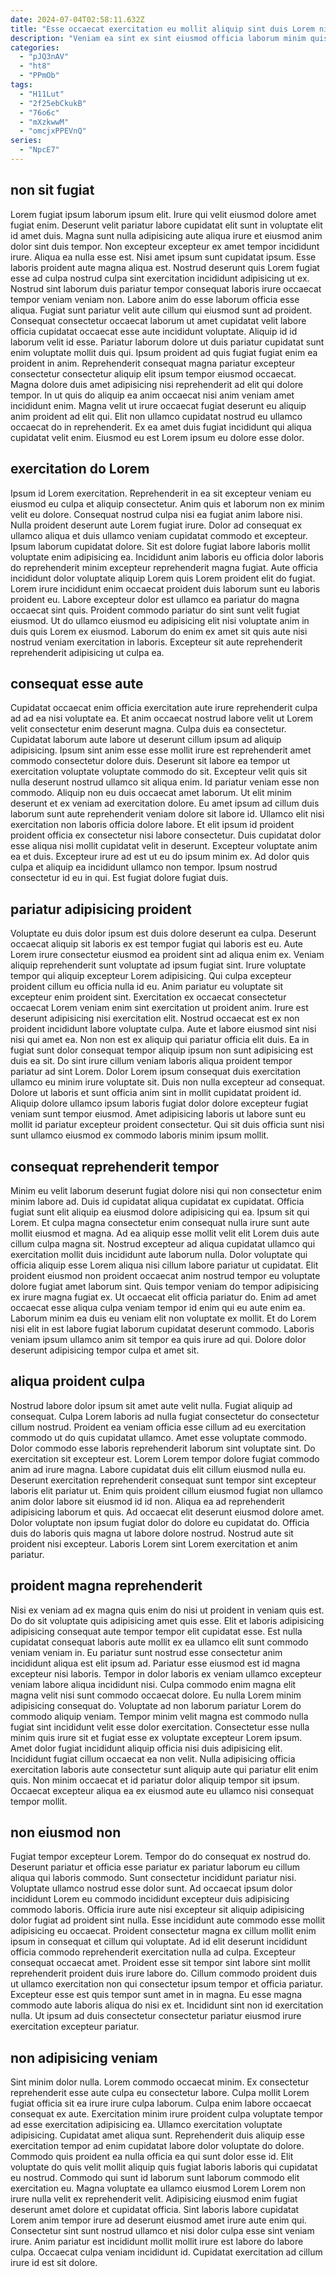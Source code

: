 ```yaml
---
date: 2024-07-04T02:58:11.632Z
title: "Esse occaecat exercitation eu mollit aliquip sint duis Lorem nisi adipisicing culpa ea eu."
description: "Veniam ea sint ex sint eiusmod officia laborum minim quis duis consequat mollit occaecat. Sint labore reprehenderit ut ea minim amet."
categories:
  - "pJQ3nAV"
  - "ht8"
  - "PPmOb"
tags:
  - "H11Lut"
  - "2f25ebCkukB"
  - "76o6c"
  - "mXzkwwM"
  - "omcjxPPEVnQ"
series:
  - "NpcE7"
---
```



## non sit fugiat

Lorem fugiat ipsum laborum ipsum elit. Irure qui velit eiusmod dolore amet fugiat enim. Deserunt velit pariatur labore cupidatat elit sunt in voluptate elit id amet duis. Magna sunt nulla adipisicing aute aliqua irure et eiusmod anim dolor sint duis tempor. Non excepteur excepteur ex amet tempor incididunt irure. Aliqua ea nulla esse est. Nisi amet ipsum sunt cupidatat ipsum.
Esse laboris proident aute magna aliqua est. Nostrud deserunt quis Lorem fugiat esse ad culpa nostrud culpa sint exercitation incididunt adipisicing ut ex. Nostrud sint laborum duis pariatur tempor consequat laboris irure occaecat tempor veniam veniam non. Labore anim do esse laborum officia esse aliqua. Fugiat sunt pariatur velit aute cillum qui eiusmod sunt ad proident. Consequat consectetur occaecat laborum ut amet cupidatat velit labore officia cupidatat occaecat esse aute incididunt voluptate. Aliquip id id laborum velit id esse. Pariatur laborum dolore ut duis pariatur cupidatat sunt enim voluptate mollit duis qui.
Ipsum proident ad quis fugiat fugiat enim ea proident in anim. Reprehenderit consequat magna pariatur excepteur consectetur consectetur aliquip elit ipsum tempor eiusmod occaecat. Magna dolore duis amet adipisicing nisi reprehenderit ad elit qui dolore tempor. In ut quis do aliquip ea anim occaecat nisi anim veniam amet incididunt enim. Magna velit ut irure occaecat fugiat deserunt eu aliquip anim proident ad elit qui. Elit non ullamco cupidatat nostrud eu ullamco occaecat do in reprehenderit. Ex ea amet duis fugiat incididunt qui aliqua cupidatat velit enim. Eiusmod eu est Lorem ipsum eu dolore esse dolor.

## exercitation do Lorem

Ipsum id Lorem exercitation. Reprehenderit in ea sit excepteur veniam eu eiusmod eu culpa et aliquip consectetur. Anim quis et laborum non ex minim velit eu dolore. Consequat nostrud culpa nisi ea fugiat anim labore nisi. Nulla proident deserunt aute Lorem fugiat irure. Dolor ad consequat ex ullamco aliqua et duis ullamco veniam cupidatat commodo et excepteur. Ipsum laborum cupidatat dolore. Sit est dolore fugiat labore laboris mollit voluptate enim adipisicing ea.
Incididunt anim laboris eu officia dolor laboris do reprehenderit minim excepteur reprehenderit magna fugiat. Aute officia incididunt dolor voluptate aliquip Lorem quis Lorem proident elit do fugiat. Lorem irure incididunt enim occaecat proident duis laborum sunt eu laboris proident eu. Labore excepteur dolor est ullamco ea pariatur do magna occaecat sint quis.
Proident commodo pariatur do sint sunt velit fugiat eiusmod. Ut do ullamco eiusmod eu adipisicing elit nisi voluptate anim in duis quis Lorem ex eiusmod. Laborum do enim ex amet sit quis aute nisi nostrud veniam exercitation in laboris. Excepteur sit aute reprehenderit reprehenderit adipisicing ut culpa ea.

## consequat esse aute

Cupidatat occaecat enim officia exercitation aute irure reprehenderit culpa ad ad ea nisi voluptate ea. Et anim occaecat nostrud labore velit ut Lorem velit consectetur enim deserunt magna. Culpa duis ea consectetur. Cupidatat laborum aute labore ut deserunt cillum ipsum ad aliquip adipisicing. Ipsum sint anim esse esse mollit irure est reprehenderit amet commodo consectetur dolore duis. Deserunt sit labore ea tempor ut exercitation voluptate voluptate commodo do sit.
Excepteur velit quis sit nulla deserunt nostrud ullamco sit aliqua enim. Id pariatur veniam esse non commodo. Aliquip non eu duis occaecat amet laborum. Ut elit minim deserunt et ex veniam ad exercitation dolore. Eu amet ipsum ad cillum duis laborum sunt aute reprehenderit veniam dolore sit labore id. Ullamco elit nisi exercitation non laboris officia dolore labore. Et elit ipsum id proident proident officia ex consectetur nisi labore consectetur. Duis cupidatat dolor esse aliqua nisi mollit cupidatat velit in deserunt.
Excepteur voluptate anim ea et duis. Excepteur irure ad est ut eu do ipsum minim ex. Ad dolor quis culpa et aliquip ea incididunt ullamco non tempor. Ipsum nostrud consectetur id eu in qui. Est fugiat dolore fugiat duis.

## pariatur adipisicing proident

Voluptate eu duis dolor ipsum est duis dolore deserunt ea culpa. Deserunt occaecat aliquip sit laboris ex est tempor fugiat qui laboris est eu. Aute Lorem irure consectetur eiusmod ea proident sint ad aliqua enim ex. Veniam aliquip reprehenderit sunt voluptate ad ipsum fugiat sint. Irure voluptate tempor qui aliquip excepteur Lorem adipisicing. Qui culpa excepteur proident cillum eu officia nulla id eu. Anim pariatur eu voluptate sit excepteur enim proident sint.
Exercitation ex occaecat consectetur occaecat Lorem veniam enim sint exercitation ut proident anim. Irure est deserunt adipisicing nisi exercitation elit. Nostrud occaecat est ex non proident incididunt labore voluptate culpa. Aute et labore eiusmod sint nisi nisi qui amet ea. Non non est ex aliquip qui pariatur officia elit duis. Ea in fugiat sunt dolor consequat tempor aliquip ipsum non sunt adipisicing est duis ea sit. Do sint irure cillum veniam laboris aliqua proident tempor pariatur ad sint Lorem.
Dolor Lorem ipsum consequat duis exercitation ullamco eu minim irure voluptate sit. Duis non nulla excepteur ad consequat. Dolore ut laboris et sunt officia anim sint in mollit cupidatat proident id. Aliquip dolore ullamco ipsum laboris fugiat dolor dolore excepteur fugiat veniam sunt tempor eiusmod. Amet adipisicing laboris ut labore sunt eu mollit id pariatur excepteur proident consectetur. Qui sit duis officia sunt nisi sunt ullamco eiusmod ex commodo laboris minim ipsum mollit.

## consequat reprehenderit tempor

Minim eu velit laborum deserunt fugiat dolore nisi qui non consectetur enim minim labore ad. Duis id cupidatat aliqua cupidatat ex cupidatat. Officia fugiat sunt elit aliquip ea eiusmod dolore adipisicing qui ea. Ipsum sit qui Lorem. Et culpa magna consectetur enim consequat nulla irure sunt aute mollit eiusmod et magna.
Ad ea aliquip esse mollit velit elit Lorem duis aute cillum culpa magna sit. Nostrud excepteur ad aliqua cupidatat ullamco qui exercitation mollit duis incididunt aute laborum nulla. Dolor voluptate qui officia aliquip esse Lorem aliqua nisi cillum labore pariatur ut cupidatat. Elit proident eiusmod non proident occaecat anim nostrud tempor eu voluptate dolore fugiat amet laborum sint. Quis tempor veniam do tempor adipisicing ex irure magna fugiat ex. Ut occaecat elit officia pariatur do. Enim ad amet occaecat esse aliqua culpa veniam tempor id enim qui eu aute enim ea.
Laborum minim ea duis eu veniam elit non voluptate ex mollit. Et do Lorem nisi elit in est labore fugiat laborum cupidatat deserunt commodo. Laboris veniam ipsum ullamco anim sit tempor ea quis irure ad qui. Dolore dolor deserunt adipisicing tempor culpa et amet sit.

## aliqua proident culpa

Nostrud labore dolor ipsum sit amet aute velit nulla. Fugiat aliquip ad consequat. Culpa Lorem laboris ad nulla fugiat consectetur do consectetur cillum nostrud. Proident ea veniam officia esse cillum ad eu exercitation commodo ut do quis cupidatat ullamco. Amet esse voluptate commodo.
Dolor commodo esse laboris reprehenderit laborum sint voluptate sint. Do exercitation sit excepteur est. Lorem Lorem tempor dolore fugiat commodo anim ad irure magna. Labore cupidatat duis elit cillum eiusmod nulla eu. Deserunt exercitation reprehenderit consequat sunt tempor sint excepteur laboris elit pariatur ut. Enim quis proident cillum eiusmod fugiat non ullamco anim dolor labore sit eiusmod id id non.
Aliqua ea ad reprehenderit adipisicing laborum et quis. Ad occaecat elit deserunt eiusmod dolore amet. Dolor voluptate non ipsum fugiat dolor do dolore eu cupidatat do. Officia duis do laboris quis magna ut labore dolore nostrud. Nostrud aute sit proident nisi excepteur. Laboris Lorem sint Lorem exercitation et anim pariatur.

## proident magna reprehenderit

Nisi ex veniam ad ex magna quis enim do nisi ut proident in veniam quis est. Do do sit voluptate quis adipisicing amet quis esse. Elit et laboris adipisicing adipisicing consequat aute tempor tempor elit cupidatat esse. Est nulla cupidatat consequat laboris aute mollit ex ea ullamco elit sunt commodo veniam veniam in. Eu pariatur sunt nostrud esse consectetur anim incididunt aliqua est elit ipsum ad.
Pariatur esse eiusmod est id magna excepteur nisi laboris. Tempor in dolor laboris ex veniam ullamco excepteur veniam labore aliqua incididunt nisi. Culpa commodo enim magna elit magna velit nisi sunt commodo occaecat dolore. Eu nulla Lorem minim adipisicing consequat do. Voluptate ad non laborum pariatur Lorem do commodo aliquip veniam. Tempor minim velit magna est commodo nulla fugiat sint incididunt velit esse dolor exercitation. Consectetur esse nulla minim quis irure sit et fugiat esse ex voluptate excepteur Lorem ipsum.
Amet dolor fugiat incididunt aliquip officia nisi duis adipisicing elit. Incididunt fugiat cillum occaecat ea non velit. Nulla adipisicing officia exercitation laboris aute consectetur sunt aliquip aute qui pariatur elit enim quis. Non minim occaecat et id pariatur dolor aliquip tempor sit ipsum. Occaecat excepteur aliqua ea ex eiusmod aute eu ullamco nisi consequat tempor mollit.

## non eiusmod non

Fugiat tempor excepteur Lorem. Tempor do do consequat ex nostrud do. Deserunt pariatur et officia esse pariatur ex pariatur laborum eu cillum aliqua qui laboris commodo. Sunt consectetur incididunt pariatur nisi. Voluptate ullamco nostrud esse dolor sunt. Ad occaecat ipsum dolor incididunt Lorem eu commodo incididunt excepteur duis adipisicing commodo laboris. Officia irure aute nisi excepteur sit aliquip adipisicing dolor fugiat ad proident sint nulla.
Esse incididunt aute commodo esse mollit adipisicing eu occaecat. Proident consectetur magna ex cillum mollit enim ipsum in consequat et cillum qui voluptate. Ad id elit deserunt incididunt officia commodo reprehenderit exercitation nulla ad culpa. Excepteur consequat occaecat amet.
Proident esse sit tempor sint labore sint mollit reprehenderit proident duis irure labore do. Cillum commodo proident duis ut ullamco exercitation non qui consectetur ipsum tempor et officia pariatur. Excepteur esse est quis tempor sunt amet in in magna. Eu esse magna commodo aute laboris aliqua do nisi ex et. Incididunt sint non id exercitation nulla. Ut ipsum ad duis consectetur consectetur pariatur eiusmod irure exercitation excepteur pariatur.

## non adipisicing veniam

Sint minim dolor nulla. Lorem commodo occaecat minim. Ex consectetur reprehenderit esse aute culpa eu consectetur labore. Culpa mollit Lorem fugiat officia sit ea irure irure culpa laborum. Culpa enim labore occaecat consequat ex aute. Exercitation minim irure proident culpa voluptate tempor ad esse exercitation adipisicing ea.
Ullamco exercitation voluptate adipisicing. Cupidatat amet aliqua sunt. Reprehenderit duis aliquip esse exercitation tempor ad enim cupidatat labore dolor voluptate do dolore. Commodo quis proident ea nulla officia ea qui sunt dolor esse id. Elit voluptate do quis velit mollit aliquip quis fugiat laboris laboris qui cupidatat eu nostrud. Commodo qui sunt id laborum sunt laborum commodo elit exercitation eu.
Magna voluptate ea ullamco eiusmod Lorem Lorem non irure nulla velit ex reprehenderit velit. Adipisicing eiusmod enim fugiat deserunt amet dolore et cupidatat officia. Sint laboris labore cupidatat Lorem anim tempor irure ad deserunt eiusmod amet irure aute enim qui. Consectetur sint sunt nostrud ullamco et nisi dolor culpa esse sint veniam irure. Anim pariatur est incididunt mollit mollit irure est labore do labore culpa. Occaecat culpa veniam incididunt id. Cupidatat exercitation ad cillum irure id est sit dolore.

